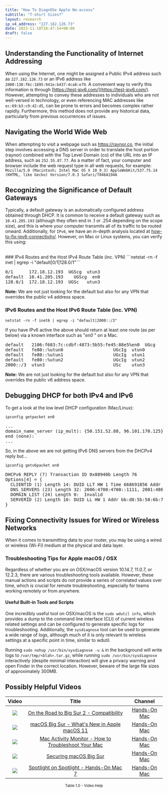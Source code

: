 ```yaml
---
title: "How To DiagnOSe Apple No-access"
subtitle: "T-shirt Sizes?"
layout: research
ip_v4_address: "227.182.126.73"
date: 2023-11-18T18:47:54+00:00
draft: false
---
```


## Understanding the Functionality of Internet Addressing

When using the Internet, one might be assigned a Public IPv4 address such as ```227.182.126.73``` or an IPv6 address like ```2000:138:f6c:1895:941e:b437:4ca8:e79```. A convenient way to verify this information is through [https://test-ipv6.com/](https://test-ipv6.com/). However, attempting to convey these addresses to individuals who are not well-versed in technology, or even referencing MAC addresses like ```ec:69:b3:c9:42:d5```, can be prone to errors and becomes complex rather rapidly. Furthermore, this method does not provide any historical data, particularly from previous occurrences of issues.
## Navigating the World Wide Web

When attempting to visit a webpage such as https://raynor.co, the initial step involves accessing a DNS server in order to translate the host portion (raynor) combined with the Top Level Domain (co) of the URL into an IP address, such as ```252.55.87.77```. As a matter of fact, your computer and browser include the web request type in all web requests, for example:<br> ```Mozilla/5.0 (Macintosh; Intel Mac OS X 10_9_3) AppleWebKit/537.75.14 (KHTML, like Gecko) Version/7.0.3 Safari/7046A194A```
## Recognizing the Significance of Default Gateways

Typically, a default gateway is an automatically configured address obtained through DHCP. It is common to receive a default gateway such as ```10.41.205.193``` (although they often end in .1 or .254 depending on the scope size), and this is where your computer transmits all of its traffic to be routed onward. Additionally, for ```IPv6```, we have an in-depth analysis located at [how-to-fix-ipv6-connectivity/](/blog/how-to-fix-ipv6-connectivity/). However, on Mac or Linux systems, you can verify this using:

<br>
### IPv4 Routes and the Host IPv4 Route Table (inc. VPN)
```netstat -rn -f inet | egrep -i "default|0/1|128.0/1"```

<pre>
0/1      172.18.12.193  UGScg  utun3
default  10.41.205.193    UGScg  en0
128.0/1  172.18.12.193  UGSc   utun3</pre>

**Note:** We are not just looking for the default but also for any VPN that overrides the public v4 address space.

### IPv6 Routes and the Host IPv6 Route Table (inc. VPN)
```netstat -rn -f inet6 | egrep -i "default|2000::/3"```

If you have IPv6 active the above should return at least one route (as per below) via a known interface such as "_en0_ " on a Mac. 

<pre>
default   2106:f683:7c:cdbf:4873:5b55:fe45:88e5%en0  UGcg   en0
default   fe80::%utun0                   UGcIg  utun0
default   fe80::%utun1                   UGcIg  utun1
default   fe80::%utun2                   UGcIg  utun2
2000::/3  utun3                          USc    utun3</pre>

**Note:** We are not just looking for the default but also for any VPN that overrides the public v6 address space.
<br>

## Debugging DHCP for both IPv4 and IPv6

To get a look at the low level DHCP configuration (Mac/Linux): 

```ipconfig getpacket en0```

<pre>
...
domain_name_server (ip_mult): {50.151.52.88, 96.101.170.125}
end (none):
...</pre>

So, in the above we are not getting IPv6 DNS servers from the DHCPv4 reply but...

```ipconfig getv6packet en0```

<pre>
DHCPv6 REPLY (7) Transaction ID 0x80940b Length 76
Options[4] = {
  CLIENTID (1) Length 14: DUID LLT HW 1 Time 668691856 Addr ec:69:b3:c9:42:d5
  DNS_SERVERS (23) Length 32: 2606:4700:4700::1111, 2001:4860:4860::8844
  DOMAIN_LIST (24) Length 0:  Invalid
  SERVERID (2) Length 10: DUID LL HW 1 Addr bb:d8:5b:58:6b:7e
}</pre>




## Fixing Connectivity Issues for Wired or Wireless Networks
When it comes to transmitting data to your router, you may be using a wired or wireless (Wi-Fi) medium at the physical and data layer.
### Troubleshooting Tips for Apple macOS / OSX
Regardless of whether you are on OSX/macOS version 10.14.7, 11.0.7, or 12.2.3, there are various troubleshooting tools available. However, these manual actions and scripts do not provide a series of correlated values over time, which is crucial for remote troubleshooting, especially for teams working remotely or from anywhere.
#### Useful Built-in Tools and Scripts
One incredibly useful tool on OSX/macOS is the `sudo wdutil info`, which provides a dump to the command line interface (CLI) of current wireless related settings and can be configured to generate specific logs for troubleshooting. Additionally, the `sysdiagnose` tool can be used to generate a wide range of logs, although much of it is only relevant to wireless settings at a specific point in time, similar to wdutil.

Running `sudo nohup /usr/bin/sysdiagnose -u &` in the background will write logs to `/var/tmp/<blah>.tar.gz`, while running `sudo /usr/bin/sysdiagnose` interactively (despite minimal interaction) will give a privacy warning and open Finder in the correct location. However, beware of the large file sizes of approximately 300MB.
## Possibly Helpful Videos

<link href="/plugins/lity/css/lity.min.css" rel="stylesheet">
<script src="/plugins/lity/js/lity.min.js"></script>
<div class="table1-start"></div>

|Video | Title | Channel |
| :---: | :---: | :---: |
|<a href="https://www.youtube.com/watch?v=HEbK-Tignuc" data-lity><img src="https://i.ytimg.com/vi/HEbK-Tignuc/default.jpg" class="img-fluid"></a>|<a href="https://www.youtube.com/watch?v=HEbK-Tignuc" data-lity>On the Road to Big Sur 2 - Compatibility</a>|<a target="_blank" href="https://www.youtube.com/channel/UCg43DP8MdHVcl4rFK_delBg" >Hands-On Mac</a>|
|<a href="https://www.youtube.com/watch?v=JMKi6o9kaZI" data-lity><img src="https://i.ytimg.com/vi/JMKi6o9kaZI/default.jpg" class="img-fluid"></a>|<a href="https://www.youtube.com/watch?v=JMKi6o9kaZI" data-lity>macOS Big Sur - What&#39;s New in Apple macOS 11</a>|<a target="_blank" href="https://www.youtube.com/channel/UCg43DP8MdHVcl4rFK_delBg" >Hands-On Mac</a>|
|<a href="https://www.youtube.com/watch?v=TWzWd_DiaJ0" data-lity><img src="https://i.ytimg.com/vi/TWzWd_DiaJ0/default.jpg" class="img-fluid"></a>|<a href="https://www.youtube.com/watch?v=TWzWd_DiaJ0" data-lity>Mac Activity Monitor - How to Troubleshoot Your Mac</a>|<a target="_blank" href="https://www.youtube.com/channel/UCg43DP8MdHVcl4rFK_delBg" >Hands-On Mac</a>|
|<a href="https://www.youtube.com/watch?v=7KdhJimuhNw" data-lity><img src="https://i.ytimg.com/vi/7KdhJimuhNw/default.jpg" class="img-fluid"></a>|<a href="https://www.youtube.com/watch?v=7KdhJimuhNw" data-lity>Securing macOS Big Sur</a>|<a target="_blank" href="https://www.youtube.com/channel/UCg43DP8MdHVcl4rFK_delBg" >Hands-On Mac</a>|
|<a href="https://www.youtube.com/watch?v=RslZ4W1EPqk" data-lity><img src="https://i.ytimg.com/vi/RslZ4W1EPqk/default.jpg" class="img-fluid"></a>|<a href="https://www.youtube.com/watch?v=RslZ4W1EPqk" data-lity>Spotlight on Spotlight - Hands-On Mac 7</a>|<a target="_blank" href="https://www.youtube.com/channel/UCg43DP8MdHVcl4rFK_delBg" >Hands-On Mac</a>|

<center><small>Table 1.0 - Video Help</small></center>
 <br>
<div class="table1-end"></div>
<script type="text/javascript">
(function() {
    $('div.table1-start').nextUntil('div.table1-end', 'table').addClass('table thead-dark table-striped table-responsive rounded').attr('id', 't1');
    $('#t1').find('thead').addClass('thead-dark');
})();
</script>
